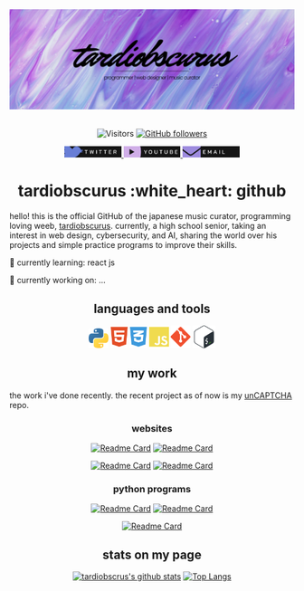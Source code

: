 <img src="main-banner.png" alt="main banner">

<div align="center">

<br/>

![Visitors](https://visitor-badge.laobi.icu/badge?page_id=rafnixg.rafnixg) [![GitHub followers](https://img.shields.io/github/followers/tardiobscurus.svg?style=social&label=Follow&maxAge=2592000)](https://github.com/tardiobscurus?tab=followers)

</div>

<div align="center">
<a href="https://twitter.com/caecuselegans"><img src="social/twitter.svg" height="20px" alt="twitter"></a><a href="https://youtube.com/c/tardiobscurus">
    <img src="social/youtube.svg" alt="youtube" height="20px">
</a><a href="mailto:tardiobscurus@hotmail.com">
    <img src="social/email.svg" alt="e-mail" height="20px">
</a>
</div>


<h1 align="center">tardiobscurus :white_heart: github</h1>

hello! this is the official GitHub of the japanese music curator, programming loving weeb, [tardiobscurus](https://youtube.com/c/tardiobscurus). currently, a high school senior, taking an interest in web design, cybersecurity, and AI, sharing the world over his projects and simple practice programs to improve their skills.

🌱 currently learning: react js

🔨 currently working on: ... 

<h2 align="center">languages and tools</h2>  
<div align="center">
<img src="languages/python.svg" height="35px" title="python3"/> <img src="languages/html5.svg" height="40px" title="html5"/> <img src="languages/css3.svg" height="40px" title="css3"/> <img src="languages/js.svg" height="40px" title="js"/> <img src="languages/git.svg" height="40px" title="git"> <img src="languages/bash.svg" height="40px" title="bash">
</div>



<h2 align="center">my work</h2>

the work i've done recently. the recent project as of now is my [unCAPTCHA](https://github.com/tardiobscurus/unCAPTCHA) repo.

<h3 align="center">websites</h3>

<div align="center">

[![Readme Card](https://github-readme-stats.vercel.app/api/pin/?username=tardiobscurus&repo=japanese-club&theme=dark)](https://github.com/tardiobscurus/japanese-club) [![Readme Card](https://github-readme-stats.vercel.app/api/pin/?username=tardiobscurus&repo=chs_technology_pathway&theme=dark)](https://github.com/tardiobscurus/chs_technology_pathway) 

[![Readme Card](https://github-readme-stats.vercel.app/api/pin/?username=tardiobscurus&repo=New-New-Simple-Views&theme=dark)](https://github.com/tardiobscurus/chs_technology_pathway)
[![Readme Card](https://github-readme-stats.vercel.app/api/pin/?username=tardiobscurus&repo=dadJokes&theme=dark)](https://github.com/tardiobscurus/dadJokes)

</div>

<h3 align="center">python programs</h3>

<div align="center">

[![Readme Card](https://github-readme-stats.vercel.app/api/pin/?username=tardiobscurus&repo=unCAPTCHA&theme=dark)](https://github.com/tardiobscurus/unCAPTCHA) [![Readme Card](https://github-readme-stats.vercel.app/api/pin/?username=tardiobscurus&repo=netDet&theme=dark)](https://github.com/tardiobscurus/netDet)

[![Readme Card](https://github-readme-stats.vercel.app/api/pin/?username=tardiobscurus&repo=pass-gen&theme=dark)](https://github.com/tardiobscurus/pass-gen)

</div>
    
<h2 align="center">stats on my page</h2>

<div align="center">

[![tardiobscrus's github stats](https://github-readme-stats.vercel.app/api?username=tardiobscurus&theme=dark)](https://github.com/anuraghazra/github-readme-stats) [![Top Langs](https://github-readme-stats.vercel.app/api/top-langs/?username=tardiobscurus&layout=compact&theme=dark)](https://github.com/anuraghazra/github-readme-stats)

</div>

<!-- [![twitter](social/twitter.svg)](https://twitter.com)
[![youtube](social/youtube.svg)](https://twitter.com)
[![twitter](social/email.svg)](https://twitter.com) -->